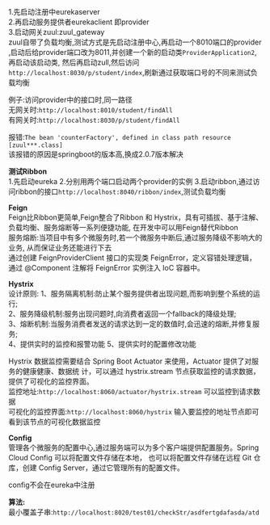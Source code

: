 1.先启动注册中eurekaserver  
2.再启动服务提供者eurekaclient 即provider  
3.启动网关zuul:zuul_gateway  
zuul自带了负载均衡,测试方式是先启动注册中心,再启动一个8010端口的provider
,启动后给provider端口改为8011,并创建一个新的启动类`ProviderApplication2`,再启动该启动类,
然后再启动zull,然后访问`http://localhost:8030/p/student/index`,刷新通过获取端口号的不同来测试负载均衡  

例子:访问provider中的接口时,同一路径  
无网关时:`http://localhost:8010/student/findAll`  
有网关时:`http://localhost:8030/p/student/findAll`  


报错:`The bean 'counterFactory', defined in class path resource [zuul***.class]`  
该报错的原因是springboot的版本高,换成2.0.7版本解决


**测试Ribbon**  
1.先启动eureka
2.分别用两个端口启动两个provider的实例
3.启动ribbon,通过访问ribbon的接口`http://localhost:8040/ribbon/index`,测试负载均衡  
  
**Feign**  
Feign比Ribbon更简单,Feign整合了Ribbon 和 Hystrix，具有可插拔、基于注解、负载均衡、服务熔断等⼀系列便捷功能,
在开发中可以用Feign替代Ribbon  
服务熔断:当项目中有多个微服务时,若一个微服务中断后,通过服务降级不影响大的业务,
从而保证业务还能进行下去  
通过创建 FeignProviderClient 接⼝的实现类 FeignError，定义容错处理逻辑，
通过 @Component 注解将 FeignError 实例注⼊ IoC 容器中。

**Hystrix**  
设计原则:
1、服务隔离机制:防止某个服务提供者出现问题,而影响到整个系统的运行;  
2、服务降级机制:服务出现问题时,向消费者返回一个fallback的降级处理;  
3、熔断机制:当服务消费者发送的请求达到一定的数值时,会迅速的熔断,并修复服务;  
4、提供实时的监控和报警功能 
5、提供实时的配置修改功能  

Hystrix 数据监控需要结合 Spring Boot Actuator 来使⽤，Actuator 提供了对服务的健康健康、数据统
计，可以通过 hystrix.stream 节点获取监控的请求数据，提供了可视化的监控界⾯。  
监控地址:`http://localhost:8060/actuator/hystrix.stream` 可以监控到请求数据   
可视化的监控界⾯:`http://localhost:8060/hystrix` 输⼊要监控的地址节点即可看到该节点的可视化数据监控  

**Config**  
管理各个微服务的配置中心,通过服务端可以为多个客户端提供配置服务。Spring Cloud Config 可以将配置⽂件存储在本地，
也可以将配置⽂件存储在远程 Git 仓库，创建 Config Server，通过它管理所有的配置⽂件。  

config不会在eureka中注册

**算法:**  
最小覆盖子串:`http://localhost:8020/test01/checkStr/asdfertgdafasda/atd`